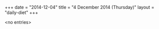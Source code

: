 +++
date = "2014-12-04"
title = "4 December 2014 (Thursday)"
layout = "daily-diet"
+++


\<no entries\>


